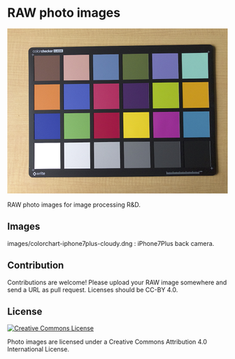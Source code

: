 # RAW photo images

![](images/colorchart-iphone7plus-cloudy.jpg)

RAW photo images for image processing R&D.

## Images

images/colorchart-iphone7plus-cloudy.dng : iPhone7Plus back camera.

## Contribution

Contributions are welcome!
Please upload your RAW image somewhere and send a URL as pull request.
Licenses should be CC-BY 4.0.

## License

<a rel="license" href="http://creativecommons.org/licenses/by/4.0/"><img alt="Creative Commons License" style="border-width:0" src="https://i.creativecommons.org/l/by/4.0/88x31.png" /></a>

Photo images are licensed under a Creative Commons Attribution 4.0 International License.
